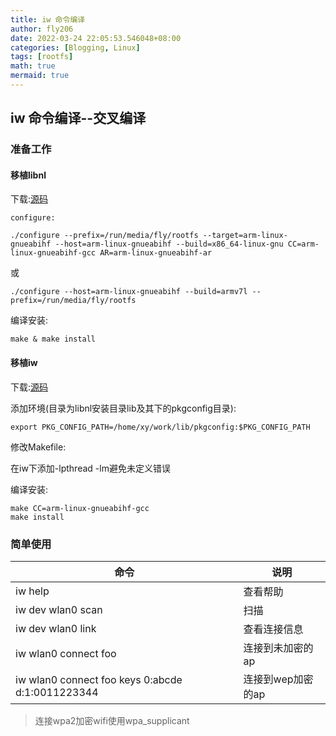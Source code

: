 ```yaml
---
title: iw 命令编译
author: fly206
date: 2022-03-24 22:05:53.546048+08:00
categories: [Blogging, Linux]
tags: [rootfs]
math: true
mermaid: true
---
```


## iw 命令编译--交叉编译
### 准备工作

#### 移植libnl
下载:[源码](http://www.infradead.org/~tgr/libnl/files/)

```
configure:

./configure --prefix=/run/media/fly/rootfs --target=arm-linux-gnueabihf --host=arm-linux-gnueabihf --build=x86_64-linux-gnu CC=arm-linux-gnueabihf-gcc AR=arm-linux-gnueabihf-ar
```
或
```
./configure --host=arm-linux-gnueabihf --build=armv7l --prefix=/run/media/fly/rootfs
```
编译安装:
```
make & make install
```
#### 移植iw

下载:[源码](https://mirrors.edge.kernel.org/pub/software/network/iw/)

添加环境(目录为libnl安装目录lib及其下的pkgconfig目录):
```
export PKG_CONFIG_PATH=/home/xy/work/lib/pkgconfig:$PKG_CONFIG_PATH 
```
修改Makefile:

在iw下添加-lpthread -lm避免未定义错误

编译安装:
```
make CC=arm-linux-gnueabihf-gcc
make install
```

### 简单使用

| 命令 | 说明 |
| ----------- | ----------- |
| iw help | 查看帮助 |
| iw dev wlan0 scan | 扫描 |
| iw dev wlan0 link | 查看连接信息 |
| iw wlan0 connect foo | 连接到未加密的ap |
| iw wlan0 connect foo keys 0:abcde d:1:0011223344 | 连接到wep加密的ap |

> 连接wpa2加密wifi使用wpa_supplicant

